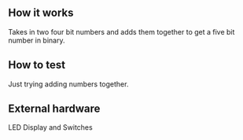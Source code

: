 <!---

This file is used to generate your project datasheet. Please fill in the information below and delete any unused
sections.

You can also include images in this folder and reference them in the markdown. Each image must be less than
512 kb in size, and the combined size of all images must be less than 1 MB.
-->

## How it works

Takes in two four bit numbers and adds them together to get a five bit number in binary.

## How to test

Just trying adding numbers together.

## External hardware

LED Display and Switches
